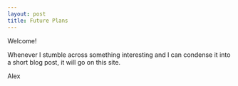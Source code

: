 ```yaml
---
layout: post
title: Future Plans
---
```


Welcome! 

Whenever I stumble across something interesting and I can condense it into a short blog post, it will go on this site.

Alex